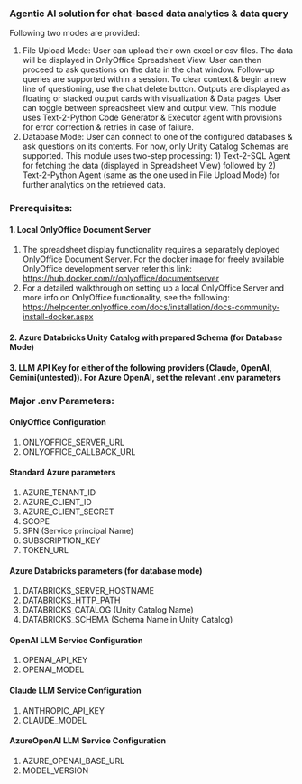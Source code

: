 ### Agentic AI solution for chat-based data analytics & data query
Following two modes are provided:
1. File Upload Mode: 
   User can upload their own excel or csv files. The data will be displayed in OnlyOffice Spreadsheet View. User can then proceed to ask questions on the data in the chat window. Follow-up queries are supported within a session. To clear context & begin a new line of questioning, use the chat delete button. Outputs are displayed as floating or stacked output cards with visualization & Data pages. User can toggle between spreadsheet view and output view.
   This module uses Text-2-Python Code Generator & Executor agent with provisions for error correction & retries in case of failure.  
2. Database Mode:
   User can connect to one of the configured databases & ask questions on its contents. For now, only Unity Catalog Schemas are supported.
   This module uses two-step processing: 1) Text-2-SQL Agent for fetching the data (displayed in Spreadsheet View) followed by 2) Text-2-Python Agent (same as the one used in File Upload Mode) for further analytics on the retrieved data.
    
### Prerequisites:

#### 1. Local OnlyOffice Document Server 
1. The spreadsheet display functionality requires a separately deployed OnlyOffice Document Server. For the docker image for freely available OnlyOffice development server refer this link:
https://hub.docker.com/r/onlyoffice/documentserver
2. For a detailed walkthrough on setting up a local OnlyOffice Server and more info on OnlyOffice functionality, see the following:
https://helpcenter.onlyoffice.com/docs/installation/docs-community-install-docker.aspx

#### 2. Azure Databricks Unity Catalog with prepared Schema (for Database Mode)
#### 3. LLM API Key for either of the following providers (Claude, OpenAI, Gemini(untested)). For Azure OpenAI, set the relevant .env parameters

### Major .env Parameters:

#### OnlyOffice Configuration
1. ONLYOFFICE_SERVER_URL 
2. ONLYOFFICE_CALLBACK_URL
#### Standard Azure parameters
1. AZURE_TENANT_ID
2. AZURE_CLIENT_ID
3. AZURE_CLIENT_SECRET
4. SCOPE
5. SPN (Service principal Name)
6. SUBSCRIPTION_KEY
7. TOKEN_URL
#### Azure Databricks parameters (for database mode)
1. DATABRICKS_SERVER_HOSTNAME
2. DATABRICKS_HTTP_PATH
3. DATABRICKS_CATALOG (Unity Catalog Name)
4. DATABRICKS_SCHEMA (Schema Name in Unity Catalog)
#### OpenAI LLM Service Configuration
1. OPENAI_API_KEY
2. OPENAI_MODEL
#### Claude LLM Service Configuration
1. ANTHROPIC_API_KEY
2. CLAUDE_MODEL
#### AzureOpenAI LLM Service Configuration
1. AZURE_OPENAI_BASE_URL
2. MODEL_VERSION

